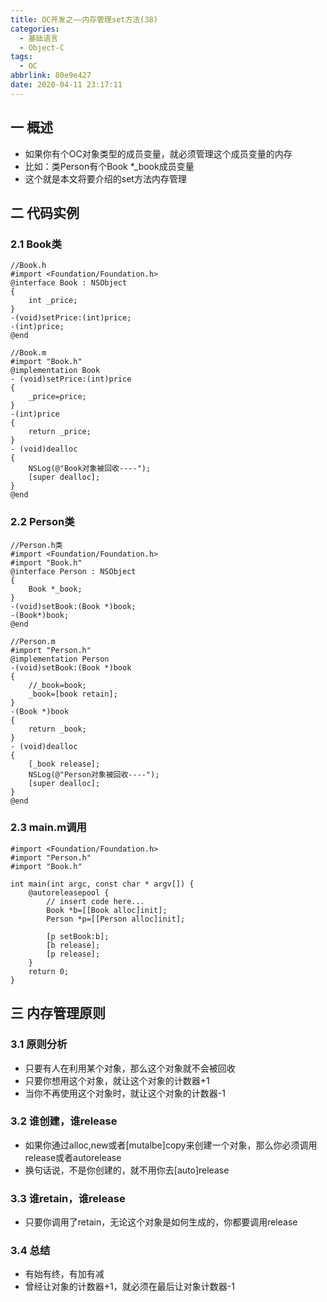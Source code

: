 ```yaml
---
title: OC开发之——内存管理set方法(38)
categories:
  - 基础语言
  - Object-C
tags:
  - OC
abbrlink: 80e9e427
date: 2020-04-11 23:17:11
---
```

## 一 概述

* 如果你有个OC对象类型的成员变量，就必须管理这个成员变量的内存
* 比如：类Person有个Book *_book成员变量
* 这个就是本文将要介绍的set方法内存管理

<!--more-->

## 二 代码实例

### 2.1 Book类

```
//Book.h
#import <Foundation/Foundation.h>
@interface Book : NSObject
{
    int _price;
}
-(void)setPrice:(int)price;
-(int)price;
@end

//Book.m
#import "Book.h"
@implementation Book
- (void)setPrice:(int)price
{
    _price=price;
}
-(int)price
{
    return _price;
}
- (void)dealloc
{
    NSLog(@"Book对象被回收----");
    [super dealloc];
}
@end
```

### 2.2 Person类

```
//Person.h类
#import <Foundation/Foundation.h>
#import "Book.h"
@interface Person : NSObject
{
    Book *_book;
}
-(void)setBook:(Book *)book;
-(Book*)book;
@end

//Person.m
#import "Person.h"
@implementation Person
-(void)setBook:(Book *)book
{
    //_book=book;
    _book=[book retain];
}
-(Book *)book
{
    return _book;
}
- (void)dealloc
{
    [_book release];
    NSLog(@"Person对象被回收----");
    [super dealloc];
}
@end
```

### 2.3 main.m调用

```
#import <Foundation/Foundation.h>
#import "Person.h"
#import "Book.h"

int main(int argc, const char * argv[]) {
    @autoreleasepool {
        // insert code here...
        Book *b=[[Book alloc]init];
        Person *p=[[Person alloc]init];
        
        [p setBook:b];
        [b release];
        [p release];    
    }
    return 0;
}
```

## 三 内存管理原则

### 3.1 原则分析

* 只要有人在利用某个对象，那么这个对象就不会被回收
* 只要你想用这个对象，就让这个对象的计数器+1
* 当你不再使用这个对象时，就让这个对象的计数器-1

### 3.2 谁创建，谁release

* 如果你通过alloc,new或者[mutalbe]copy来创建一个对象，那么你必须调用release或者autorelease
* 换句话说，不是你创建的，就不用你去[auto]release

### 3.3 谁retain，谁release

* 只要你调用了retain，无论这个对象是如何生成的，你都要调用release

### 3.4 总结

* 有始有终，有加有减
* 曾经让对象的计数器+1，就必须在最后让对象计数器-1